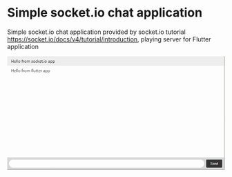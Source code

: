 # Simple socket.io chat application
Simple socket.io chat application provided by socket.io tutorial https://socket.io/docs/v4/tutorial/introduction, playing server for Flutter application

<p align="center"><a href="#" target="_blank"><img src="sample.png"  alt="sample image" class='logo' style='mix-blend-mode:multiply'></a></p>
